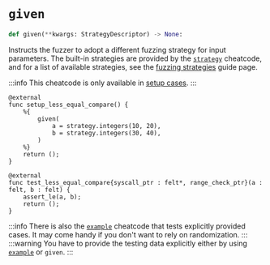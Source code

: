 # `given`

```python
def given(**kwargs: StrategyDescriptor) -> None:
```

Instructs the fuzzer to adopt a different fuzzing strategy for input parameters.
The built-in strategies are provided by the [`strategy`](./strategy.md) cheatcode,
and for a list of available strategies, see the [fuzzing strategies](../03-fuzzing/strategies.md)
guide page.

:::info
This cheatcode is only available in [setup cases](../README.md#setup-case).
:::

```cairo title="Example"
@external
func setup_less_equal_compare() {
    %{
        given(
            a = strategy.integers(10, 20),
            b = strategy.integers(30, 40),
        )
    %}
    return ();
}

@external
func test_less_equal_compare{syscall_ptr : felt*, range_check_ptr}(a : felt, b : felt) {
    assert_le(a, b);
    return ();
}
```

:::info
There is also the [`example`](./example.md) cheatcode that tests explicitly provided cases. It may come handy if you don't want to rely on randomization.
:::
:::warning
You have to provide the testing data explicitly either by using [`example`](./example.md) or `given`.
:::

